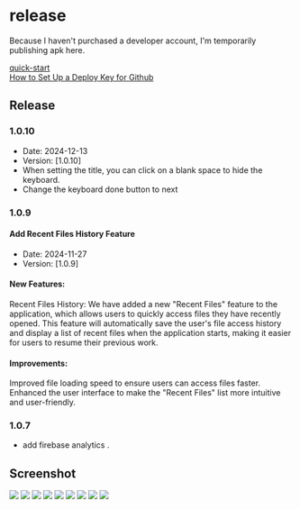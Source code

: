# release

Because I haven't purchased a developer account, I'm temporarily publishing apk here.

[quick-start](https://easy-hugo.github.io/posts/quick-start/)  
[How to Set Up a Deploy Key for Github](https://easy-hugo.github.io/posts/how-to-set-up-a-deploy-key-for-github/)

## Release

### 1.0.10

- Date: 2024-12-13
- Version: [1.0.10]
- When setting the title, you can click on a blank space to hide the keyboard.
- Change the keyboard done button to next

### 1.0.9

#### Add Recent Files History Feature

- Date: 2024-11-27
- Version: [1.0.9]

#### New Features:

Recent Files History: We have added a new "Recent Files" feature to the application, which allows users to quickly access files they have recently opened. This feature will automatically save the user's file access history and display a list of recent files when the application starts, making it easier for users to resume their previous work.

#### Improvements:

Improved file loading speed to ensure users can access files faster.
Enhanced the user interface to make the "Recent Files" list more intuitive and user-friendly.

### 1.0.7

- add firebase analytics .

## Screenshot

![](https://easy-hugo.github.io/images/quick-start/1.PNG)
![](https://easy-hugo.github.io/images/quick-start/2.PNG)
![](https://easy-hugo.github.io/images/quick-start/3.PNG)
![](https://easy-hugo.github.io/images/quick-start/4.PNG)
![](https://easy-hugo.github.io/images/quick-start/5.PNG)
![](https://easy-hugo.github.io/images/quick-start/6.PNG)
![](https://easy-hugo.github.io/images/quick-start/7.PNG)
![](https://easy-hugo.github.io/images/quick-start/8.PNG)
![](https://easy-hugo.github.io/images/quick-start/9.PNG)
